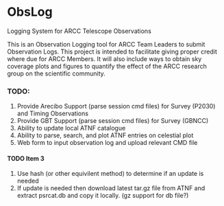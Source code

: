 # ObsLog
Logging System for ARCC Telescope Observations

This is an Observation Logging tool for ARCC Team Leaders to submit Observation Logs. This project is intended to facilitate
giving proper credit where due for ARCC Members. It will also include ways to obtain sky coverage plots and figures to quantify 
the effect of the ARCC research group on the scientific community.


### TODO:

1. Provide Arecibo Support (parse session cmd files) for Survey (P2030) and Timing Observations
2. Provide GBT Support (parse session cmd files) for Survey (GBNCC)
3. Ability to update local ATNF catalogue
4. Ability to parse, search, and plot ATNF entries on celestial plot
5. Web form to input observation log and upload relevant CMD file

#### TODO Item 3
1. Use hash (or other equivilent method) to determine if an update is needed
2. If update is needed then download latest tar.gz file from ATNF and extract psrcat.db and copy it locally. (gz support for db file?)
